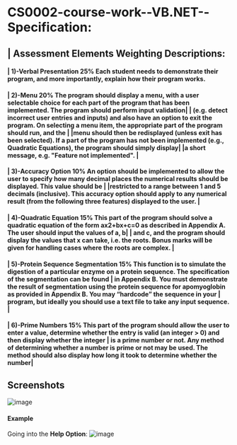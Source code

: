 # CS0002-course-work--VB.NET--Specification:

## | Assessment Elements	Weighting	Descriptions:                                                                                                                                                                                                                                                                                                                       
#### | 1)-Verbal Presentation	25%	Each student needs to demonstrate their program, and more importantly, explain how their program works.                                             

#### | 2)-Menu	20%	The program should display a menu, with a user selectable choice for each part of the program that has been implemented. The program should perform input validation|  | (e.g. detect incorrect user entries and inputs) and also have an option to exit the program. On selecting a menu item, the appropriate part of the program should run, and the  |  |menu should then be redisplayed (unless exit has been selected). If a part of the program has not been implemented (e.g., Quadratic Equations), the program should simply display| |a short message, e.g. "Feature not implemented".                                                                                                                                 |

#### | 3)-Accuracy Option	10%	An option should be implemented to allow the user to specify how many decimal places the numerical results should be displayed. This value should be      | |restricted to a range between 1 and 5 decimals (inclusive). This accuracy option should apply to any numerical result (from the following three features) displayed to the user. |

#### | 4)-Quadratic Equation 15%	This part of the program should solve a quadratic equation of the form ax2+bx+c=0 as described in Appendix A. The user should input the values of a, b| | and c, and the program should display the values that x can take, i.e. the roots. Bonus marks will be given for handling cases where the roots are complex.                      |

#### | 5)-Protein Sequence Segmentation	15%	This function is to simulate the digestion of a particular enzyme on a protein sequence. The specification of the segmentation can be found | in Appendix B. You must demonstrate the result of segmentation using the protein sequence for apomyoglobin as provided in Appendix B. You may “hardcode” the sequence in your    | program, but ideally you should use a text file to take any input sequence.                                                                                                      |

#### | 6)-Prime Numbers	15%	This part of the program should allow the user to enter a value, determine whether the entry is valid (an integer > 0) and then display whether the integer |  is a prime number or not. Any method of determining whether a number is prime or not may be used. The method should also display how long it took to determine whether the number|  

## Screenshots

![image](https://user-images.githubusercontent.com/73240114/138007557-9e0269b8-c090-42c2-bbe0-69b73d7e18c6.png)

#### Example
Going into the **Help Option**: 
![image](https://user-images.githubusercontent.com/73240114/138008159-614e73d8-7ebe-4f30-b847-ca480b705019.png)


